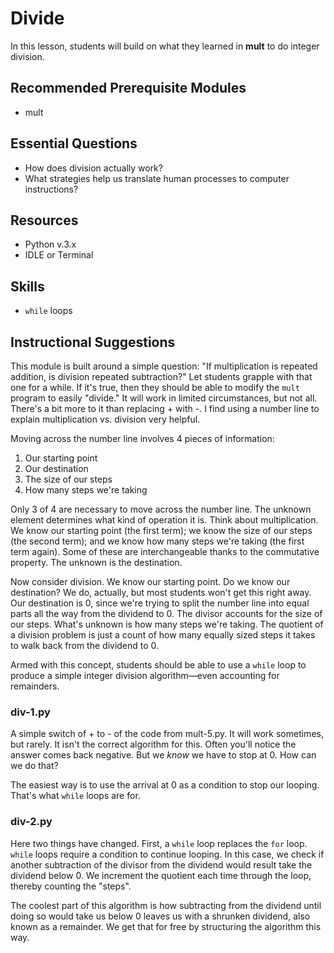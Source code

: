 # Divide
In this lesson, students will build on what they learned in **mult** to do integer
division.

## Recommended Prerequisite Modules
* mult

## Essential Questions
* How does division actually work?
* What strategies help us translate human processes to computer instructions?

## Resources
* Python v.3.x
* IDLE or Terminal

## Skills
* `while` loops

## Instructional Suggestions

This module is built around a simple question: "If multiplication is repeated
addition, is division repeated subtraction?" Let students grapple with that one
for a while.  If it's true, then they should be able to modify the `mult` program
to easily "divide." It will work in limited circumstances, but not all. There's
a bit more to it than replacing + with -. I find using a number line to explain
multiplication vs. division very helpful.

Moving across the number line involves 4 pieces of information:
1. Our starting point
2. Our destination
3. The size of our steps
4. How many steps we're taking

Only 3 of 4 are necessary to move across the number line. The unknown element
determines what kind of operation it is. Think about multiplication. We know our
starting point (the first term); we know the size of our steps (the second term);
 and we know how many steps we're taking (the first term again). Some of these are
 interchangeable thanks to the commutative property. The unknown is the destination.

 Now consider division. We know our starting point. Do we know our destination?
 We do, actually, but most students won't get this right away. Our destination is
 0, since we're trying to split the number line into equal parts all the way from
 the dividend to 0. The divisor accounts for the size of our steps. What's unknown
 is how many steps we're taking. The quotient of a division problem is just a count
 of how many equally sized steps it takes to walk back from the dividend to 0.

 Armed with this concept, students should be able to use a `while` loop to produce
 a simple integer division algorithm—even accounting for remainders.

 ### div-1.py
 A simple switch of + to - of the code from mult-5.py. It will work sometimes, but
 rarely. It isn't the correct algorithm for this. Often you'll notice the answer
 comes back negative. But we *know* we have to stop at 0. How can we do that?

 The easiest way is to use the arrival at 0 as a condition to stop our looping.
 That's what `while` loops are for.

 ### div-2.py
 Here two things have changed. First, a `while` loop replaces the `for` loop.
`while` loops require a condition to continue looping. In this case, we check
if another subtraction of the divisor from the dividend would result take the
dividend below 0. We increment the quotient each time through the loop, thereby
counting the "steps".

The coolest part of this algorithm is how subtracting from the dividend until
doing so would take us below 0 leaves us with a shrunken dividend, also known as
a remainder. We get that for free by structuring the algorithm this way.
